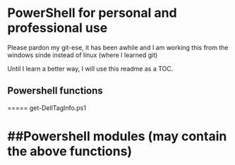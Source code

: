# PowerShell for personal and professional use
Please pardon my git-ese, it has been awhile and I am working this from the windows sinde instead of linux (where I learned git)

Until I learn a better way, I will use this readme as a TOC.

##  Powershell functions
=====
get-DellTagInfo.ps1

##Powershell modules (may contain the above functions)
=========================
